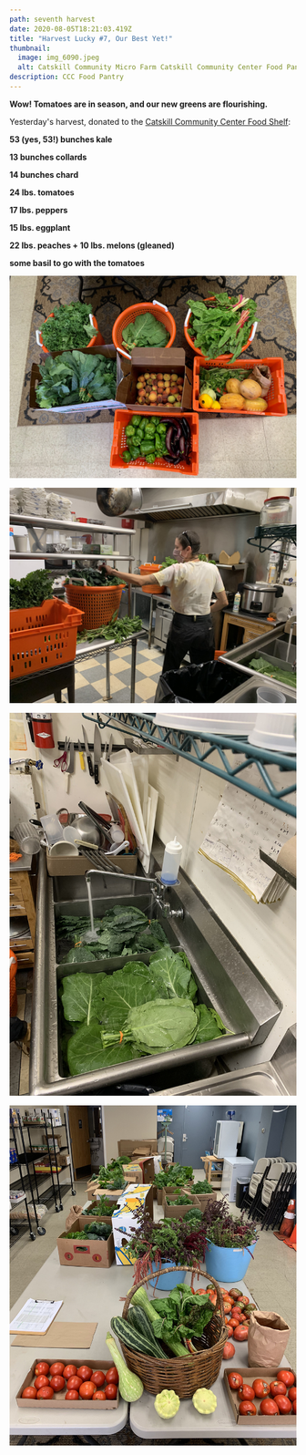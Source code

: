 ```yaml
---
path: seventh harvest
date: 2020-08-05T18:21:03.419Z
title: "Harvest Lucky #7, Our Best Yet!"
thumbnail:
  image: img_6090.jpeg
  alt: Catskill Community Micro Farm Catskill Community Center Food Pantry
description: CCC Food Pantry
---
```

**Wow! Tomatoes are in season, and our new greens are flourishing.**

Yesterday's harvest, donated to the [Catskill Community Center Food Shelf](https://ccmicrofarm.us18.list-manage.com/track/click?u=94746e6c6b5541022831953dd&id=ceb474bdfc&e=ef559ba078):

**53 (yes, 53!) bunches kale**

**13 bunches collards**

**14 bunches chard**

**24 lbs. tomatoes**

**17 lbs. peppers**

**15 lbs. eggplant**

**22 lbs. peaches + 10 lbs. melons (gleaned)**

**some basil to go with the tomatoes**

![Catskill Community Micro Farm harvest](img_6082.jpeg "Harvest")

![Catskill Community Micro Farm volunteer washing Avalon Lounge](img_6064.jpeg "Avalon")

![Catskill Community Micro Farm Avalon Lounge washing produce](img_6068.jpeg "Washing Produce")

![Catskill Community Micro Farm Catskill Community Center food pantry](img_6089.jpeg "Food Pantry Donation")